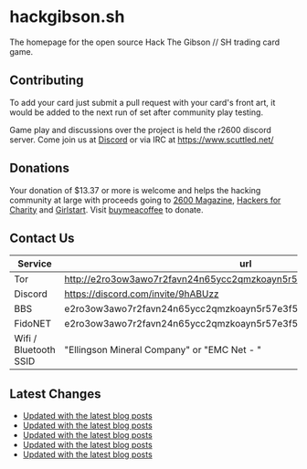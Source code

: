 # hackgibson.sh
The homepage for the open source Hack The Gibson // SH trading card game.


## Contributing

To add your card just submit a pull request with your card's front art, it would be added to the next run of set after community play testing.

Game play and discussions over the project is held the r2600 discord server. Come join us at [Discord](https://discord.com/invite/9hABUzz) or via IRC at https://www.scuttled.net/


## Donations

Your donation of $13.37 or more is welcome and helps the hacking community at large with proceeds going to [2600 Magazine](https://2600.com/), [Hackers for Charity](https://hackersforcharity.org) and [Girlstart](https://girlstart.org).  Visit [buymeacoffee](https://www.buymeacoffee.com/hackgibson.sh) to donate.


## Contact Us

Service | url
-|-
Tor | http://e2ro3ow3awo7r2favn24n65ycc2qmzkoayn5r57e3f56nvjwdcgg32ad.onion
Discord | https://discord.com/invite/9hABUzz
BBS | e2ro3ow3awo7r2favn24n65ycc2qmzkoayn5r57e3f56nvjwdcgg32ad.onion:23
FidoNET | e2ro3ow3awo7r2favn24n65ycc2qmzkoayn5r57e3f56nvjwdcgg32ad.onion:24554
Wifi / Bluetooth SSID | "Ellingson Mineral Company" or "EMC Net - <fidonet address>"

## Latest Changes
<!-- BLOG-POST-LIST:START -->
- [Updated with the latest blog posts](https://github.com/DFW2600/hackgibson.sh/commit/8389eb5282ede5252c06ba862f35e1b9969aa335)
- [Updated with the latest blog posts](https://github.com/DFW2600/hackgibson.sh/commit/3fcdc72ac8b5454301e9f01e9556a096bdb69a3d)
- [Updated with the latest blog posts](https://github.com/DFW2600/hackgibson.sh/commit/55d504ccb3fc304ce3d563b53a3bb2d685dd54c2)
- [Updated with the latest blog posts](https://github.com/DFW2600/hackgibson.sh/commit/01e078812a4f13a17899fe5ccf5c60eb5c598a90)
- [Updated with the latest blog posts](https://github.com/DFW2600/hackgibson.sh/commit/ef691cb5ac7d7ddb971f512ca7661fb4afaf86f5)
<!-- BLOG-POST-LIST:END -->

